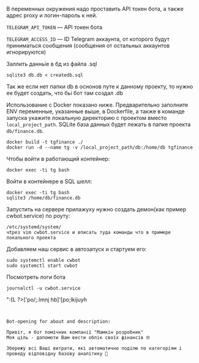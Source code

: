 В переменных окружения надо проставить API токен бота, а также адрес proxy и логин-пароль к ней.

`TELEGRAM_API_TOKEN` — API токен бота

`TELEGRAM_ACCESS_ID` — ID Telegram аккаунта, от которого будут приниматься сообщения (сообщения от остальных аккаунтов игнорируются)

Заллить данньіе в бд из файла .sql

```
sqlite3 db.db < createdb.sql
```

Так же если нет папки db в оснонов путе к данному проекту, то нужно ее будет создать, что бьі бот там создал .db


Использование с Docker показано ниже. Предварительно заполните ENV переменные, указанные выше, в Dockerfile, а также в команде запуска укажите локальную директорию с проектом вместо `local_project_path`. SQLite база данных будет лежать в папке проекта `db/finance.db`.

```
docker build -t tgfinance ./
docker run -d --name tg -v /local_project_path/db:/home/db tgfinance
```

Чтобы войти в работающий контейнер:

```
docker exec -ti tg bash
```

Войти в контейнере в SQL шелл:

```
docker exec -ti tg bash
sqlite3 /home/db/finance.db
```

Запустить на сервере прилажуху нужно создать демон(как пример cwbot.service) по роуту:

```
/etc/systemd/system/
чtрез vim cwbot.service и вписать туда команды что в примере локального проекта
```
Добавляем наш сервис в автозапуск и стартуем его: 

```
sudo systemctl enable cwbot
sudo systemctl start cwbot
```
Посмотреть логи бота

```
journalctl -u cwbot.service
```























































":{L ?>['po/;.lmnj hb]'[po;lkijuyh
```


Bot-opening for about and description:

Привіт, я бот помічник компанії "Мамкін розробник"
Моя ціль - допомоти Вам вести облік своїх фінансів 🤓

Збережу всі Ваші витрати, які автоматично поділю по категоріям і проведу відповідну базову аналітику 🧐

